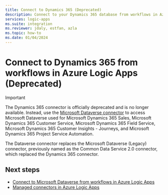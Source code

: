 ```yaml
---
title: Connect to Dynamics 365 (Deprecated)
description: Connect to your Dynamics 365 database from workflows in Azure Logic Apps.
services: logic-apps
ms.suite: integration
ms.reviewer: jdaly, estfan, azla
ms.topic: how-to
ms.date: 01/04/2024
---
```


# Connect to Dynamics 365 from workflows in Azure Logic Apps (Deprecated)

> [!IMPORTANT]
> The Dynamics 365 connector is officially deprecated and is no longer available. Instead, use the 
> [Microsoft Dataverse connector](/connectors/commondataserviceforapps/) to access Microsoft Dataverse 
> used for Microsoft Dynamics 365 Sales, Microsoft Dynamics 365 Customer Service, Microsoft Dynamics 365 
> Field Service, Microsoft Dynamics 365 Customer Insights - Journeys, and Microsoft Dynamics 365 Project Service Automation.
>
> The Dataverse connector replaces the Microsoft Dataverse (Legacy) connector, previously named as the 
> Common Data Service 2.0 connector, which replaced the Dynamics 365 connector.

## Next steps

* [Connect to Microsoft Dataverse from workflows in Azure Logic Apps](connect-common-data-service.md)
* [Managed connectors in Azure Logic Apps](/connectors/connector-reference/connector-reference-logicapps-connectors)
